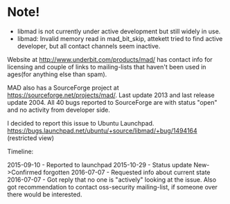 # Note!

* libmad is not currently under active development but still widely in use.
* libmad: Invalid memory read in mad_bit_skip, attekett tried to find active developer, but all contact channels seem inactive.

Website at http://www.underbit.com/products/mad/ has contact info for licensing and couple of links to mailing-lists that haven't been used in ages(for anything else than spam).

MAD also has a SourceForge project at https://sourceforge.net/projects/mad/. Last update 2013 and last release update 2004. All 40 bugs reported to SourceForge are with status "open" and no activity from developer side.

I decided to report this issue to Ubuntu Launchpad. https://bugs.launchpad.net/ubuntu/+source/libmad/+bug/1494164 (restricted view)

Timeline:

2015-09-10 - Reported to launchpad
2015-10-29 - Status update New->Confirmed
forgotten
2016-07-07 - Requested info about current state
2016-07-07 - Got reply that no one is "actively" looking at the issue. Also got recommendation to contact oss-security mailing-list, if someone over there would be interested.
